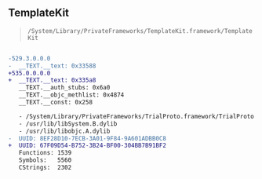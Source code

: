## TemplateKit

> `/System/Library/PrivateFrameworks/TemplateKit.framework/TemplateKit`

```diff

-529.3.0.0.0
-  __TEXT.__text: 0x33588
+535.0.0.0.0
+  __TEXT.__text: 0x335a8
   __TEXT.__auth_stubs: 0x6a0
   __TEXT.__objc_methlist: 0x4874
   __TEXT.__const: 0x258

   - /System/Library/PrivateFrameworks/TrialProto.framework/TrialProto
   - /usr/lib/libSystem.B.dylib
   - /usr/lib/libobjc.A.dylib
-  UUID: 8EF28D10-7ECB-3A01-9F84-9A601ADBB0C8
+  UUID: 67F09D54-B752-3B24-BF00-304BB7B91BF2
   Functions: 1539
   Symbols:   5560
   CStrings:  2302

```
